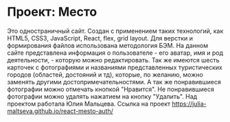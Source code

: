 # Проект: Место

Это одностраничный сайт. Создан с применением таких технологий, как HTML5, CSS3, JavaScript, React, flex, grid layout. Для верстки и формирования файлов использована методология БЭМ.
На данном сайте представлена информация о пользователе - его аватар, имя и род деятельности, - которую можно редактировать. Так же имеются шесть карточек с фотографиями и названиями представленных туристических городов (областей, достояний и тд), которые, по желанию, можно заменять другими достопримечательностями. А так же понравившиеся фотографии можно отмечать кнопкой "Нравится". Не понравившиеся фотографии можно удалять нажатием на кнопку "Удалить".
Над проектом работала Юлия Мальцева.
Ссылка на проект https://julia-maltseva.github.io/react-mesto-auth/
